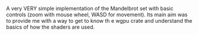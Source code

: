 A very VERY simple implementation of the Mandelbrot set with basic controls (zoom with mouse wheel, WASD for movement). Its main aim was to provide me with a way to get to know th e wgpu crate and understand the basics of how the shaders are used.

